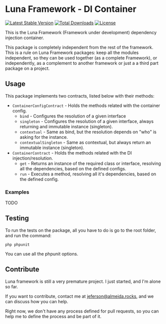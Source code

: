 # Luna Framework - DI Container

[![Latest Stable Version](https://poser.pugx.org/luna-fw/container/v/stable)](https://packagist.org/packages/luna-fw/container)
[![Total Downloads](https://poser.pugx.org/luna-fw/container/downloads)](https://packagist.org/packages/luna-fw/container)
[![License](https://poser.pugx.org/luna-fw/container/license)](https://packagist.org/packages/luna-fw/container)

This is the Luna Framework (Framework under development) dependency injection container.

This package is completely independent from the rest of the framework. 
This is a rule on Luna Framework packages: keep all the modules independent, 
so they can be used together (as a complete Framework), or independently,
as a complement to another framework or just a a third part package on a 
project.

## Usage

This package implements two contracts, listed below with their methods:
- `ContainerConfigContract` - Holds the methods related with the container config.
  - `bind` - Configures the resolution of a given interface
  - `singleton` - Configures the resolution of a given interface, always returning and immutable instance (singleton).
  - `contextual` - Same as bind, but the resolution depends on "who" is asking for the instance.
  - `contextualSingleton` - Same as contextual, but always return an immutable instance (singleton). 
- `ContainerContract` - Holds the methods related with the DI injection/resolution.
  - `get` - Returns an instance of the required class or interface, resolving all the dependencies, based on the 
  defined configs.
  - `run` - Executes a method, resolving all it's dependencies, based on the defined config.
  
### Examples

TODO

## Testing
To run the tests on the package, all you have to do is go to the root folder,
and run the command:
```
php phpunit
``` 

You can use all the phpunit options.

## Contribute

Luna framework is still a very premature project. I just started, and I'm alone so far.

If you want to contribute, contact me at jeferson@almeida.rocks, and we can discuss how you can help.

Right now, we don't have any process defined for pull requests, so you can help me to define the process and be
part of it.
